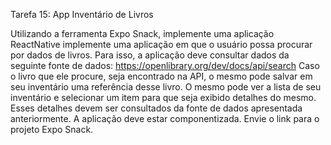 Tarefa 15: App Inventário de Livros

Utilizando a ferramenta Expo Snack, implemente uma aplicação ReactNative implemente uma aplicação em que o usuário possa procurar por dados de livros.
Para isso, a aplicação deve consultar dados da seguinte fonte de dados: https://openlibrary.org/dev/docs/api/search
Caso o livro que ele procure, seja encontrado na API, o mesmo pode salvar em seu inventário uma referência desse livro.
O mesmo pode ver a lista de seu inventário e selecionar um item para que seja exibido detalhes do mesmo. Esses detalhes devem ser consultados da fonte de dados apresentada anteriormente.
A aplicação deve estar componentizada.
Envie o link para o projeto Expo Snack.